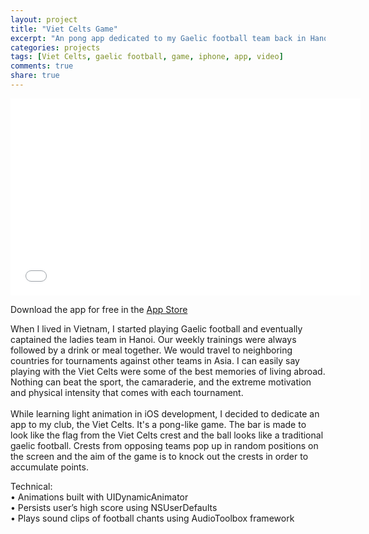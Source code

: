 ```yaml
---
layout: project
title: "Viet Celts Game"
excerpt: "An pong app dedicated to my Gaelic football team back in Hanoi"
categories: projects
tags: [Viet Celts, gaelic football, game, iphone, app, video]
comments: true
share: true
---
```


<iframe width="560" height="315" src="//www.youtube.com/embed/O_lL13TixG0" frameborder="0"> </iframe>

Download the app for free in the <a href="https://itunes.apple.com/us/app/viet-celts-game/id1131873964">App Store</a>

<p>
When I lived in Vietnam, I started playing Gaelic football and eventually captained the ladies team in Hanoi. Our weekly trainings were always followed by a drink or meal together. We would travel to neighboring countries for tournaments against other teams in Asia. I can easily say playing with the Viet Celts were some of the best memories of living abroad. Nothing can beat the sport, the camaraderie, and the extreme motivation and physical intensity that comes with each tournament. 
<br><br>
While learning light animation in iOS development, I decided to dedicate an app to my club, the Viet Celts. It's a pong-like game. The bar is made to look like the flag from the Viet Celts crest and the ball looks like a traditional gaelic football. Crests from opposing teams pop up in random positions on the screen and the aim of the game is to knock out the crests in order to accumulate points.
</p>

<p>
Technical: <br>
• Animations built with UIDynamicAnimator <br>
• Persists user’s high score using NSUserDefaults <br>
• Plays sound clips of football chants using AudioToolbox framework <br>
</p>